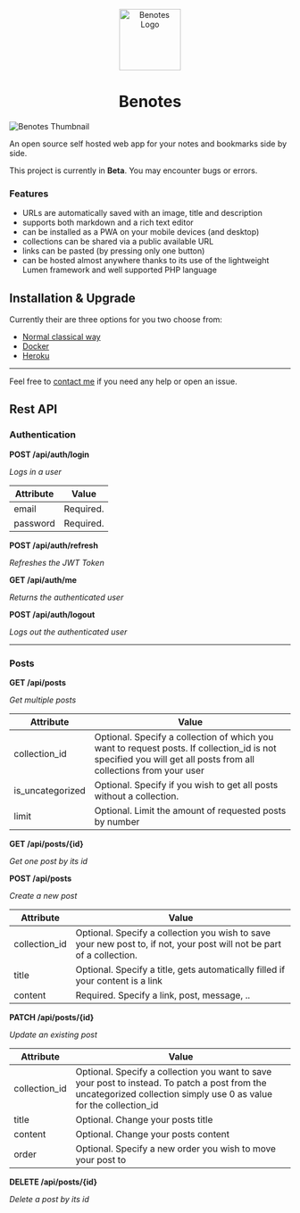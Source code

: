 <p align="center">
    <img width="110" alt="Benotes Logo"
        src="https://raw.githubusercontent.com/fr0tt/benotes/master/public/logo_144x144.png"/>
</p>

<h1 align="center">Benotes</h1>

<img src="https://user-images.githubusercontent.com/33751346/115884212-ee754800-a44e-11eb-940d-b9e96eeeab36.png"
    alt="Benotes Thumbnail">

An open source self hosted web app for your notes and bookmarks side by side.

This project is currently in **Beta**. You may encounter bugs or errors.

### Features

- URLs are automatically saved with an image, title and description
- supports both markdown and a rich text editor
- can be installed as a PWA on your mobile devices (and desktop)
- collections can be shared via a public available URL
- links can be pasted (by pressing only one button)
- can be hosted almost anywhere thanks to its use of the lightweight Lumen framework and well supported PHP language

## Installation & Upgrade

Currently their are three options for you two choose from:
- [Normal classical way](installation#classic)
- [Docker](installation#docker)
- [Heroku](installation#heroku)

---

Feel free to [contact me](https://twitter.com/_fr0tt) if you need any help or open an issue. 

## Rest API

### Authentication

**POST /api/auth/login**

*Logs in a user*

| Attribute | Value     |
| --------- | --------- |
| email     | Required. |
| password  | Required. |

**POST /api/auth/refresh**

*Refreshes the JWT Token*

**GET /api/auth/me** 

*Returns the authenticated user*

**POST /api/auth/logout**

*Logs out the authenticated user*

---

### Posts

**GET /api/posts**

*Get multiple posts*

| Attribute     | Value                                                        |
| ------------- | ------------------------------------------------------------ |
| collection_id | Optional. Specify a collection of which you want to request posts. If collection_id is not specified you will get all posts from all collections from your user |
| is_uncategorized | Optional. Specify if you wish to get all posts without a collection. |
| limit         | Optional. Limit the amount of requested posts by number      |

**GET /api/posts/{id}**

*Get one post by its id*

**POST /api/posts**

*Create a new post*

| Attribute     | Value                                                        |
| ------------- | ------------------------------------------------------------ |
| collection_id | Optional. Specify a collection you wish to save your new post to, if not, your post will not be part of a collection. |
| title         | Optional. Specify a title, gets automatically filled if your content is a link |
| content       | Required. Specify a link, post, message, ..                  |

**PATCH /api/posts/{id}**

*Update an existing post*

| Attribute     | Value                                                        |
| ------------- | ------------------------------------------------------------ |
| collection_id | Optional. Specify a collection you want to save your post to instead. To patch a post from the uncategorized collection simply use 0 as value for the collection_id |
| title         | Optional. Change your posts title                            |
| content       | Optional. Change your posts content                          |
| order         | Optional. Specify a new order you wish to move your post to  |

**DELETE /api/posts/{id}**

*Delete a post by its id*

